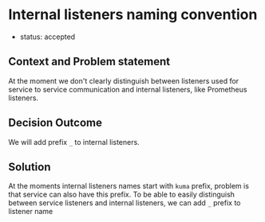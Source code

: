 # Internal listeners naming convention
* status: accepted

## Context and Problem statement
At the moment we don't clearly distinguish between listeners used for service to service communication
and internal listeners, like Prometheus listeners.

## Decision Outcome

We will add prefix `_` to internal listeners.

## Solution
At the moments internal listeners names start with `kuma` prefix, problem is that service can also have this prefix.
To be able to easily distinguish between service listeners and internal listeners, we can
add `_` prefix to listener name